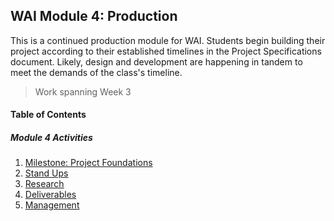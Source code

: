 ## WAI Module 4: Production

This is a continued production module for WAI. Students begin building their project according to their established timelines in the Project Specifications document. Likely, design and development are happening in tandem to meet the demands of the class's timeline.

> Work spanning Week 3

#### Table of Contents

##### Module 4 Activities
1. [Milestone: Project Foundations](./Milestone-3.md)
2. [Stand Ups](./StandUp.md)
3. [Research](./Research.md)
4. [Deliverables](./Deliverables.md)
5. [Management](./Management.md)
